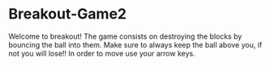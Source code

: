 # Breakout-Game2

Welcome to breakout!
    The game consists on destroying the blocks by bouncing the ball into them. Make sure to always keep the ball above you, if not you will lose!!
    In order to move use your arrow keys.
